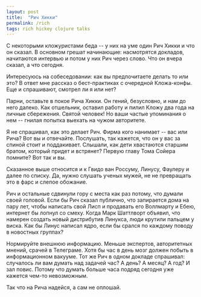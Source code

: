 ```yaml
---
layout: post
title:  "Рич Хикки"
permalink: /rich
tags: rich hickey clojure talks
---
```


С некоторыми кложуристами беда -- у них на уме один Рич Хикки и что он сказал. В
основном грешат начинающие: насмотрятся докладов, начитаются интервью и потом у
них Рич через слово. Что он вчера сказал, а что сегодня.

Интересуюсь на собеседовании: как вы предпочитаете делать то или это? В ответ
мне рассказ о бест-практиках с очередной Кложа-конфы. Еще и спрашивают, смотрел
ли я или нет?

Парни, оставьте в покое Рича Хикки. Он гений, безусловно, и нам до него
далеко. Как отшельник, оставил работу и пилил Кложу два года на личные
сбережения. Святой человек! Но ваши частые упоминания о нем -- гнилая попытка
выехать на чужом авторитете.

Я не спрашивал, как это делает Рич. Фирма кого нанимает -- вас или Рича? Вот вы
и отвечайте. Послушать, так кажется, что он у вас за спиной стоит и
поддакивает. Слышали, как дети хвастаются старшим братом, который придет и
встрянет? Первую главу Тома Сойера помните? Вот так и вы.

Сказанное выше относится и к Гвидо ван Россуму, Линусу, Фаулеру и далее по
списку. Да, нужно слушать ученых мужей, не не превращать это в фарс и слепое
обожание.

Рич и остальные сдвинули гору с места как раз потому, что думали своей
головой. Если бы Рич сказал публично, что запирается дома на пару лет, чтобы
написать свой Лисп и продавать его Воллмарту и Ебею, интернет бы лопнул со
смеху. Когда Марк Шаттлворт объявил, что намерен создать новый дистрибутив
Линукса, люди крутили пальцем у виска. Как бы Линус написал ядро, если бы срался
по каждому поводу в новостных группах?

Нормируйте внешнюю информацию. Меньше экспертов, авторитетных мнений, срачей в
Телеграме. Хотя бы час в день мозг должен побыть в информационном вакууме. Тот
же Рич в одном докладе спрашивал: случалось ли вам думать над задачей час? А
день? А месяц? А год? И зал повис. Потому что думать больше часа подряд сегодня
уже кажется чем-то невозможным.

Так что на Рича надейся, а сам не оплошай.
